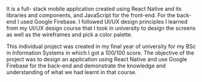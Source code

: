 It is a full- stack mobile application created using React Native and its libraries and components, and JavaScript for the front-end. For the back-end I used Google Firebase. I followed UI/UX design principles I learned from my UI/UX design course that I took in university to design the screens as well as the wireframes and pick a color palette.

This individual project was created in my final year of university for my BSc in Information Systems in which I got a 100/100 score. The objective of the project was to design an application using React Native and use Google Firebase for the back-end and demonstrate the knowledge and understanding of what we had learnt in that course. 
